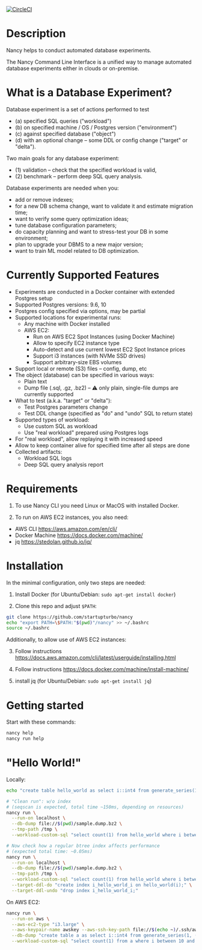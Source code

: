 [![CircleCI](https://circleci.com/gh/postgres-ai/nancy.svg?style=svg)](https://circleci.com/gh/postgres-ai/nancy)

Description
===
Nancy helps to conduct automated database experiments.

The Nancy Command Line Interface is a unified way to manage automated
database experiments either in clouds or on-premise.

What is a Database Experiment?
===
Database experiment is a set of actions performed to test
 * (a) specified SQL queries ("workload")
 * (b) on specified machine / OS / Postgres version ("environment")
 * (c) against specified database ("object")
 * (d) with an optional change – some DDL or config change ("target" or "delta").

Two main goals for any database experiment:
 * (1) validation – check that the specified workload is valid,
 * (2) benchmark – perform deep SQL query analysis.

Database experiments are needed when you:
 - add or remove indexes;
 - for a new DB schema change, want to validate it and estimate migration time;
 - want to verify some query optimization ideas;
 - tune database configuration parameters;
 - do capacity planning and want to stress-test your DB in some environment;
 - plan to upgrade your DBMS to a new major version;
 - want to train ML model related to DB optimization.

Currently Supported Features
===
* Experiments are conducted in a Docker container with extended Postgres setup
* Supported Postgres versions: 9.6, 10
* Postgres config specified via options, may be partial
* Supported locations for experimental runs:
  * Any machine with Docker installed
  * AWS EC2:
    * Run on AWS EC2 Spot Instances (using Docker Machine)
    * Allow to specify EC2 instance type
    * Auto-detect and use current lowest EC2 Spot Instance prices
    * Support i3 instances (with NVMe SSD drives)
    * Support arbitrary-size EBS volumes
* Support local or remote (S3) files – config, dump, etc
* The object (database) can be specified in various ways:
  * Plain text
  * Dump file (.sql, .gz, .bz2) – :warning: only plain, single-file dumps are currently supported
* What to test (a.k.a. "target" or "delta"):
  * Test Postgres parameters change
  * Test DDL change (specified as "do" and "undo" SQL to return state)
* Supported types of workload:
  * Use custom SQL as workload
  * Use "real workload" prepared using Postgres logs
* For "real workload", allow replaying it with increased speed
* Allow to keep container alive for specified time after all steps are done
* Collected artifacts:
  * Workload SQL logs
  * Deep SQL query analysis report

Requirements
===
1) To use Nancy CLI you need Linux or MacOS with installed Docker.

2) To run on AWS EC2 instances, you also need:
  * AWS CLI https://aws.amazon.com/en/cli/
  * Docker Machine https://docs.docker.com/machine/
  * jq https://stedolan.github.io/jq/


Installation
===

In the minimal configuration, only two steps are needed:

1) Install Docker (for Ubuntu/Debian: `sudo apt-get install docker`)

2) Clone this repo and adjust `$PATH`:
```bash
git clone https://github.com/startupturbo/nancy
echo "export PATH=\$PATH:"$(pwd)"/nancy" >> ~/.bashrc
source ~/.bashrc
```

Additionally, to allow use of AWS EC2 instances:

3) Follow instructions https://docs.aws.amazon.com/cli/latest/userguide/installing.html

4) Follow instructions https://docs.docker.com/machine/install-machine/

5) install jq (for Ubuntu/Debian: `sudo apt-get install jq`)

Getting started
===
Start with these commands:
```bash
nancy help
nancy run help
```

"Hello World!"
===
Locally:
```bash
echo "create table hello_world as select i::int4 from generate_series(1, (10^6)::int) _(i);" > ./sample.dump

# "Clean run": w/o index
# (seqscan is expected, total time ~150ms, depending on resources)
nancy run \
  --run-on localhost \
  --db-dump file://$(pwd)/sample.dump.bz2 \
  --tmp-path /tmp \
  --workload-custom-sql "select count(1) from hello_world where i between 100000 and 100010;"

# Now check how a regular btree index affects performance
# (expected total time: ~0.05ms)
nancy run \
  --run-on localhost \
  --db-dump file://$(pwd)/sample.dump.bz2 \
  --tmp-path /tmp \
  --workload-custom-sql "select count(1) from hello_world where i between 100000 and 100010;" \
  --target-ddl-do "create index i_hello_world_i on hello_world(i);" \
  --target-ddl-undo "drop index i_hello_world_i;"
```

On AWS EC2:
```bash
nancy run \
  --run-on aws \
  --aws-ec2-type "i3.large" \
  --aws-keypair-name awskey --aws-ssh-key-path file://$(echo ~)/.ssh/awskey.pem  \
  --db-dump "create table a as select i::int4 from generate_series(1, (10^9)::int) _(i);" \
  --workload-custom-sql "select count(1) from a where i between 10 and 20;"
```

